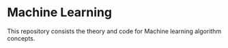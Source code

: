 # Machine Learning
 This repository consists the theory and code for Machine learning algorithm concepts.
